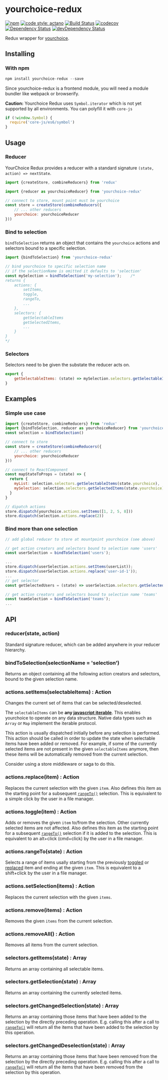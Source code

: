 # yourchoice-redux

[![npm](https://img.shields.io/npm/v/yourchoice-redux.svg)](https://www.npmjs.com/package/yourchoice-redux)
[![code style: actano](https://img.shields.io/badge/code%20style-actano-blue.svg)](https://www.npmjs.com/package/eslint-config-actano)
[![Build Status](https://travis-ci.org/actano/yourchoice-redux.svg?branch=master)](https://travis-ci.org/actano/yourchoice-redux)
[![codecov](https://codecov.io/gh/actano/yourchoice-redux/branch/master/graph/badge.svg)](https://codecov.io/gh/actano/yourchoice-redux)
[![Dependency Status](https://david-dm.org/actano/yourchoice-redux.svg)](https://david-dm.org/actano/yourchoice-redux)
[![devDependency Status](https://david-dm.org/actano/yourchoice-redux/dev-status.svg)](https://david-dm.org/actano/yourchoice-redux#info=devDependencies)

Redux wrapper for [yourchoice](https://github.com/actano/yourchoice).

## Installing

### With npm

```javascript
npm install yourchoice-redux --save
```

Since yourchoice-redux is a frontend module, you will need a module bundler like webpack or browserify.

**Caution:** Yourchoice Redux uses `Symbol.iterator` which is not yet supported by all environments. You can polyfill it with `core-js`

```javascript
if (!window.Symbol) {
  require('core-js/es6/symbol')
}
```


## Usage

### Reducer

YourChoice Redux provides a reducer with a standard signature `(state, action) => nextState`.

```js
import {createStore, combineReducers} from 'redux'

import {reducer as yourchoiceReducer} from 'yourchoice-redux'

// connect to store, mount point must be yourchoice
const store = createStore(combineReducers({
    // ... other reducers
    yourchoice: yourchoiceReducer
}))
```

### Bind to selection

`bindToSelection` returns an object that contains the `yourchoice` actions and selectors bound to a specific selection.

```js
import {bindToSelection} from 'yourchoice-redux'

// bind yourchoice to specific selection name
// if the selectionName is omitted it defaults to 'selection'
const mySelection = bindToSelection('my-selection');    /*
returns {
    actions: {
        setItems,
        toggle,
        rangeTo,
        ...
    },
    selectors: {
        getSelectableItems
        getSelectedItems,
        ...
    }
}
*/
```

### Selectors

Selectors need to be given the substate the reducer acts on.

```js
export {
    getSelectableItems: (state) => mySelection.selectors.getSelectableItems(state.yourchoice)
}
```

## Examples

### Simple use case
```js
import {createStore, combineReducers} from 'redux'
import {bindToSelection, reducer as yourchoiceReducer} from 'yourchoice-redux'
const selection = bindToSelection()

// connect to store
const store = createStore(combineReducers({
    // ... other reducers
    yourchoice: yourchoiceReducer
}))

// connect to ReactComponent
const mapStateToProps = (state) => {
  return {
    myList: selection.selectors.getSelectableItems(state.yourchoice),
    mySelection: selection.selectors.getSelectedItems(state.yourchoice)
  }
}

// dipatch actions
store.dispatch(yourchoice.actions.setItems([1, 2, 5, 8]))
store.dispatch(selection.actions.replace(2))

```

### Bind more than one selection
```js
// add global reducer to store at mountpoint yourchoice (see above)

// get action creators and selectors bound to selection name 'users'
const userSelection = bindToSelection('users');

...
store.dispatch(userSelection.actions.setItems(userList));
store.dispatch(userSelection.actions.replace('user-id-1'));
...
// get selector
const getSelectedUsers = (state) => userSelection.selectors.getSelectedItems(state.yourchoice)

// get action creators and selectors bound to selection name 'teams'
const teamSelection = bindToSelection('teams');
...
```

## API

### reducer(state, action)

Standard signature reducer, which can be added anywhere in your reducer hierarchy.

### bindToSelection(selectionName = 'selection')

Returns an object containing all the following action creators and selectors, bound to the given selection name.

### actions.setItems(selectableItems) : Action

Changes the current set of items that can be selected/deselected.

The `selectableItems` can be **any [javascript iterable](http://www.ecma-international.org/ecma-262/6.0/#sec-iterable-interface)**. 
This enables yourchoice to operate on any data structure. Native data types such as `Array` or `Map` implement the iterable protocol.

This action is usually dispatched initially before any selection is performed. This action should be called in order to update the state when selectable items have been added or removed. For example, if some of the currently selected items are not present in the given `selectableItems` anymore, then these items will be automatically removed from the current selection.

Consider using a store middleware or saga to do this.

### actions.replace(item) : Action

Replaces the current selection with the given `item`. Also defines this item as the starting point for a subsequent [`rangeTo()`](#rangetoitem--action) selection. This is equivalent to a simple click by the user in a file manager.

### actions.toggle(item) : Action

Adds or removes the given `item` to/from the selection. Other currently selected items are not affected. Also defines this item as the starting point for a subsequent [`rangeTo()`](#rangetoitem--action) selection if it is added to the selection. This is equivalent to an alt+click (cmd+click) by the user in a file manager.

### actions.rangeTo(state) : Action

Selects a range of items usally starting from the previously [toggled](#toggleitem--action) or [replaced](#replaceitem--action) item and ending at the given `item`. This is equivalent to a shift+click by the user in a file manager.

### actions.setSelection(items) : Action

Replaces the current selection with the given `items`.

### actions.remove(items) : Action

Removes the given `items` from the current selection. 

### actions.removeAll() : Action

Removes all items from the current selection.

### selectors.getItems(state) : Array

Returns an array containing all selectable items.

### selectors.getSelection(state) : Array

Returns an array containing the currently selected items.

### selectors.getChangedSelection(state) : Array

Returns an array containing those items that have been added to the selection by the directly preceding operation. E.g. calling this after a call to [`rangeTo()`](#rangetoitem--action) will return all the items that have been added to the selection by this operation.

### selectors.getChangedDeselection(state) : Array

Returns an array containing those items that have been removed from the selection by the directly preceding operation. E.g. calling this after a call to [`rangeTo()`](#rangetoitem--action) will return all the items that have been removed from the selection by this operation.
